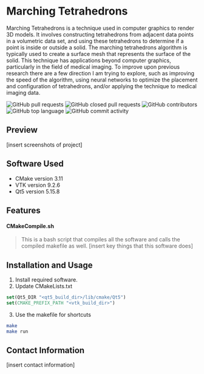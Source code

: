 # Marching Tetrahedrons

Marching Tetrahedrons is a technique used in computer graphics to render 3D models. It involves constructing tetrahedrons from adjacent data points in a volumetric data set, and using these tetrahedrons to determine if a point is inside or outside a solid. The marching tetrahedrons algorithm is typically used to create a surface mesh that represents the surface of the solid. This technique has applications beyond computer graphics, particularly in the field of medical imaging. To improve upon previous research there are a few direction I am trying to explore, such as improving the speed of the algorithm, using neural networks to optimize the placement and configuration of tetrahedrons, and/or applying the technique to medical imaging data.

![GitHub pull requests](https://img.shields.io/github/issues-pr/Tonyy456/MarchingTets?color=5579c6&style=plastic)
![GitHub closed pull requests](https://img.shields.io/github/issues-pr-closed/Tonyy456/MarchingTets?color=C07B3A&style=plastic)
![GitHub contributors](https://img.shields.io/github/contributors/Tonyy456/MarchingTets?color=09903F&style=plastic)
![GitHub top language](https://img.shields.io/github/languages/top/Tonyy456/MarchingTets?style=plastic)
![GitHub commit activity](https://img.shields.io/github/commit-activity/y/Tonyy456/MarchingTets?label=Commits)
</br>

## Preview
[insert screenshots of project]

## Software Used
* CMake version 3.11
* VTK version 9.2.6
* Qt5 version 5.15.8

## Features
#### CMakeCompile.sh
 > This is a bash script that compiles all the software and calls the compiled makefile as well.
[insert key things that this software does]

## Installation and Usage
1. Install required software.
2. Update CMakeLists.txt
```cmake
set(Qt5_DIR "<qt5_build_dir>/lib/cmake/Qt5")
set(CMAKE_PREFIX_PATH "<vtk_build_dir>")
```

3. Use the makefile for shortcuts
```sh
make
make run
```
## Contact Information
[insert contact information]
